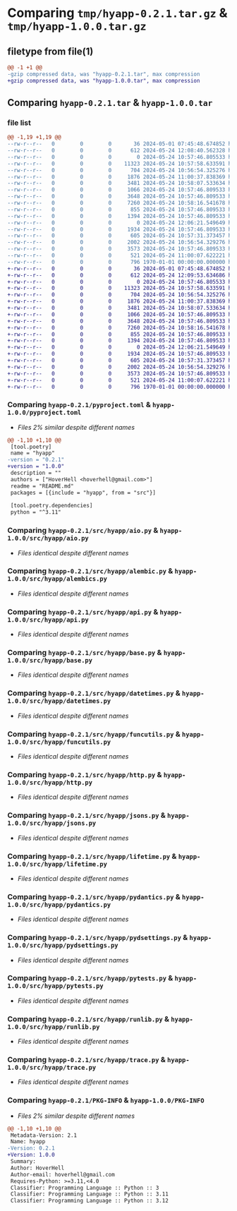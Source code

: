 # Comparing `tmp/hyapp-0.2.1.tar.gz` & `tmp/hyapp-1.0.0.tar.gz`

## filetype from file(1)

```diff
@@ -1 +1 @@
-gzip compressed data, was "hyapp-0.2.1.tar", max compression
+gzip compressed data, was "hyapp-1.0.0.tar", max compression
```

## Comparing `hyapp-0.2.1.tar` & `hyapp-1.0.0.tar`

### file list

```diff
@@ -1,19 +1,19 @@
--rw-r--r--   0        0        0       36 2024-05-01 07:45:48.674852 hyapp-0.2.1/README.md
--rw-r--r--   0        0        0      612 2024-05-24 12:08:40.562328 hyapp-0.2.1/pyproject.toml
--rw-r--r--   0        0        0        0 2024-05-24 10:57:46.805533 hyapp-0.2.1/src/hyapp/__init__.py
--rw-r--r--   0        0        0    11323 2024-05-24 10:57:58.633591 hyapp-0.2.1/src/hyapp/aio.py
--rw-r--r--   0        0        0      704 2024-05-24 10:56:54.325276 hyapp-0.2.1/src/hyapp/alembic.py
--rw-r--r--   0        0        0     1876 2024-05-24 11:00:37.838369 hyapp-0.2.1/src/hyapp/api.py
--rw-r--r--   0        0        0     3481 2024-05-24 10:58:07.533634 hyapp-0.2.1/src/hyapp/base.py
--rw-r--r--   0        0        0     1066 2024-05-24 10:57:46.809533 hyapp-0.2.1/src/hyapp/datetimes.py
--rw-r--r--   0        0        0     3648 2024-05-24 10:57:46.809533 hyapp-0.2.1/src/hyapp/funcutils.py
--rw-r--r--   0        0        0     7260 2024-05-24 10:58:16.541678 hyapp-0.2.1/src/hyapp/http.py
--rw-r--r--   0        0        0      855 2024-05-24 10:57:46.809533 hyapp-0.2.1/src/hyapp/jsons.py
--rw-r--r--   0        0        0     1394 2024-05-24 10:57:46.809533 hyapp-0.2.1/src/hyapp/lifetime.py
--rw-r--r--   0        0        0        0 2024-05-24 12:06:21.549649 hyapp-0.2.1/src/hyapp/py.typed
--rw-r--r--   0        0        0     1934 2024-05-24 10:57:46.809533 hyapp-0.2.1/src/hyapp/pydantics.py
--rw-r--r--   0        0        0      605 2024-05-24 10:57:31.373457 hyapp-0.2.1/src/hyapp/pydsettings.py
--rw-r--r--   0        0        0     2002 2024-05-24 10:56:54.329276 hyapp-0.2.1/src/hyapp/pytests.py
--rw-r--r--   0        0        0     3573 2024-05-24 10:57:46.809533 hyapp-0.2.1/src/hyapp/runlib.py
--rw-r--r--   0        0        0      521 2024-05-24 11:00:07.622221 hyapp-0.2.1/src/hyapp/trace.py
--rw-r--r--   0        0        0      796 1970-01-01 00:00:00.000000 hyapp-0.2.1/PKG-INFO
+-rw-r--r--   0        0        0       36 2024-05-01 07:45:48.674852 hyapp-1.0.0/README.md
+-rw-r--r--   0        0        0      612 2024-05-24 12:09:53.634686 hyapp-1.0.0/pyproject.toml
+-rw-r--r--   0        0        0        0 2024-05-24 10:57:46.805533 hyapp-1.0.0/src/hyapp/__init__.py
+-rw-r--r--   0        0        0    11323 2024-05-24 10:57:58.633591 hyapp-1.0.0/src/hyapp/aio.py
+-rw-r--r--   0        0        0      704 2024-05-24 10:56:54.325276 hyapp-1.0.0/src/hyapp/alembics.py
+-rw-r--r--   0        0        0     1876 2024-05-24 11:00:37.838369 hyapp-1.0.0/src/hyapp/api.py
+-rw-r--r--   0        0        0     3481 2024-05-24 10:58:07.533634 hyapp-1.0.0/src/hyapp/base.py
+-rw-r--r--   0        0        0     1066 2024-05-24 10:57:46.809533 hyapp-1.0.0/src/hyapp/datetimes.py
+-rw-r--r--   0        0        0     3648 2024-05-24 10:57:46.809533 hyapp-1.0.0/src/hyapp/funcutils.py
+-rw-r--r--   0        0        0     7260 2024-05-24 10:58:16.541678 hyapp-1.0.0/src/hyapp/http.py
+-rw-r--r--   0        0        0      855 2024-05-24 10:57:46.809533 hyapp-1.0.0/src/hyapp/jsons.py
+-rw-r--r--   0        0        0     1394 2024-05-24 10:57:46.809533 hyapp-1.0.0/src/hyapp/lifetime.py
+-rw-r--r--   0        0        0        0 2024-05-24 12:06:21.549649 hyapp-1.0.0/src/hyapp/py.typed
+-rw-r--r--   0        0        0     1934 2024-05-24 10:57:46.809533 hyapp-1.0.0/src/hyapp/pydantics.py
+-rw-r--r--   0        0        0      605 2024-05-24 10:57:31.373457 hyapp-1.0.0/src/hyapp/pydsettings.py
+-rw-r--r--   0        0        0     2002 2024-05-24 10:56:54.329276 hyapp-1.0.0/src/hyapp/pytests.py
+-rw-r--r--   0        0        0     3573 2024-05-24 10:57:46.809533 hyapp-1.0.0/src/hyapp/runlib.py
+-rw-r--r--   0        0        0      521 2024-05-24 11:00:07.622221 hyapp-1.0.0/src/hyapp/trace.py
+-rw-r--r--   0        0        0      796 1970-01-01 00:00:00.000000 hyapp-1.0.0/PKG-INFO
```

### Comparing `hyapp-0.2.1/pyproject.toml` & `hyapp-1.0.0/pyproject.toml`

 * *Files 2% similar despite different names*

```diff
@@ -1,10 +1,10 @@
 [tool.poetry]
 name = "hyapp"
-version = "0.2.1"
+version = "1.0.0"
 description = ""
 authors = ["HoverHell <hoverhell@gmail.com>"]
 readme = "README.md"
 packages = [{include = "hyapp", from = "src"}]
 
 [tool.poetry.dependencies]
 python = "^3.11"
```

### Comparing `hyapp-0.2.1/src/hyapp/aio.py` & `hyapp-1.0.0/src/hyapp/aio.py`

 * *Files identical despite different names*

### Comparing `hyapp-0.2.1/src/hyapp/alembic.py` & `hyapp-1.0.0/src/hyapp/alembics.py`

 * *Files identical despite different names*

### Comparing `hyapp-0.2.1/src/hyapp/api.py` & `hyapp-1.0.0/src/hyapp/api.py`

 * *Files identical despite different names*

### Comparing `hyapp-0.2.1/src/hyapp/base.py` & `hyapp-1.0.0/src/hyapp/base.py`

 * *Files identical despite different names*

### Comparing `hyapp-0.2.1/src/hyapp/datetimes.py` & `hyapp-1.0.0/src/hyapp/datetimes.py`

 * *Files identical despite different names*

### Comparing `hyapp-0.2.1/src/hyapp/funcutils.py` & `hyapp-1.0.0/src/hyapp/funcutils.py`

 * *Files identical despite different names*

### Comparing `hyapp-0.2.1/src/hyapp/http.py` & `hyapp-1.0.0/src/hyapp/http.py`

 * *Files identical despite different names*

### Comparing `hyapp-0.2.1/src/hyapp/jsons.py` & `hyapp-1.0.0/src/hyapp/jsons.py`

 * *Files identical despite different names*

### Comparing `hyapp-0.2.1/src/hyapp/lifetime.py` & `hyapp-1.0.0/src/hyapp/lifetime.py`

 * *Files identical despite different names*

### Comparing `hyapp-0.2.1/src/hyapp/pydantics.py` & `hyapp-1.0.0/src/hyapp/pydantics.py`

 * *Files identical despite different names*

### Comparing `hyapp-0.2.1/src/hyapp/pydsettings.py` & `hyapp-1.0.0/src/hyapp/pydsettings.py`

 * *Files identical despite different names*

### Comparing `hyapp-0.2.1/src/hyapp/pytests.py` & `hyapp-1.0.0/src/hyapp/pytests.py`

 * *Files identical despite different names*

### Comparing `hyapp-0.2.1/src/hyapp/runlib.py` & `hyapp-1.0.0/src/hyapp/runlib.py`

 * *Files identical despite different names*

### Comparing `hyapp-0.2.1/src/hyapp/trace.py` & `hyapp-1.0.0/src/hyapp/trace.py`

 * *Files identical despite different names*

### Comparing `hyapp-0.2.1/PKG-INFO` & `hyapp-1.0.0/PKG-INFO`

 * *Files 2% similar despite different names*

```diff
@@ -1,10 +1,10 @@
 Metadata-Version: 2.1
 Name: hyapp
-Version: 0.2.1
+Version: 1.0.0
 Summary: 
 Author: HoverHell
 Author-email: hoverhell@gmail.com
 Requires-Python: >=3.11,<4.0
 Classifier: Programming Language :: Python :: 3
 Classifier: Programming Language :: Python :: 3.11
 Classifier: Programming Language :: Python :: 3.12
```

